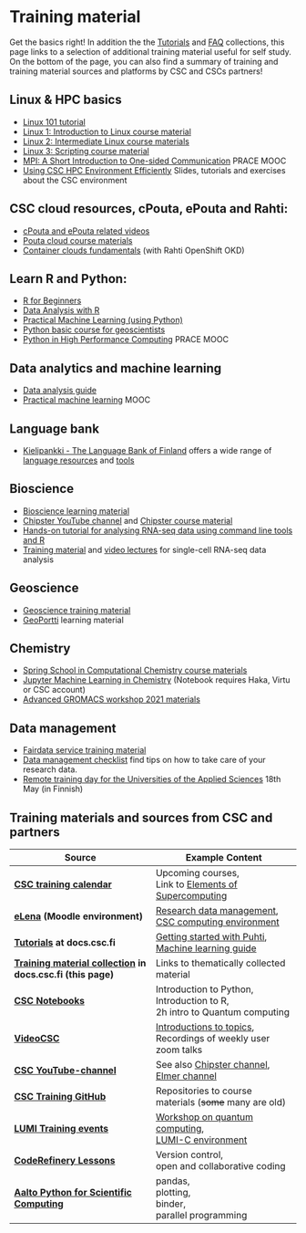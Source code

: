 # Training material

Get the basics right! In addition the the [Tutorials](tutorials/index.md) 
and [FAQ](faq/index.md) collections, 
this page links to a selection of additional training material useful 
for self study. On the bottom of the page, you can also find a summary of training and training material sources and platforms by CSC and CSCs partners!
 
## Linux & HPC basics
*   [Linux 101 tutorial](tutorials/env-guide/overview.md)
*   [Linux 1: Introduction to Linux course material](https://www.csc.fi/en/web/training/-/linux1_autumn2018)
*   [Linux 2: Intermediate Linux course materials](https://www.csc.fi/web/training/-/linux-2-november-2018)
*   [Linux 3: Scripting course material](https://www.csc.fi/web/training/-/linux3_spring_2019)
*   [MPI: A Short Introduction to One-sided Communication](https://www.futurelearn.com/courses/mpi-one-sided) PRACE MOOC
*   [Using CSC HPC Environment Efficiently](https://a3s.fi/CSC_training/csc-env.html) Slides, tutorials and exercises about the CSC environment
 
## CSC cloud resources, cPouta, ePouta and Rahti:
*   [cPouta and ePouta related videos](../cloud/pouta/pouta-videos.md)
*   [Pouta cloud course materials](https://pouta-course.a3s.fi/index.html)
*   [Container clouds fundamentals](https://rahti-course.a3s.fi/basic.html) (with Rahti OpenShift OKD)
 
## Learn R and Python:
*   [R for Beginners](https://github.com/csc-training/R-for-beginners)
*   [Data Analysis with R](https://github.com/csc-training/da-with-r-remote)
*   [Practical Machine Learning (using Python)](https://e-learn.csc.fi/course/view.php?id=14)
*   [Python basic course for geoscientists](https://geo-python.github.io/site/)
*   [Python in High Performance Computing](https://www.futurelearn.com/courses/python-in-hpc) PRACE MOOC
 
## Data analytics and machine learning
*   [Data analysis guide](tutorials/da-guide.md)
*   [Practical machine learning](https://e-learn.csc.fi/course/view.php?id=14) MOOC
 
## Language bank
*   [Kielipankki - The Language Bank of Finland](https://www.kielipankki.fi/language-bank/) offers a wide range of [language resources](https://www.kielipankki.fi/corpora/) and [tools](https://www.kielipankki.fi/tools/)
 
## Bioscience
*   [Bioscience learning material](https://research.csc.fi/bioscience-learning-materials)
*   [Chipster YouTube channel](https://www.youtube.com/channel/UCnL-Lx5gGlW01OkskZL7JEQ/playlists) and [Chipster course material](https://chipster.csc.fi/manual/courses.html)
*   [Hands-on tutorial for analysing RNA-seq data using command line tools and R](https://research.csc.fi/rnaseq-tutorial)
*   [Training material](https://github.com/NBISweden/excelerate-scRNAseq) and [video lectures](https://www.youtube.com/playlist?list=PLjiXAZO27elC_xnk7gVNM85I2IQl5BEJN) for single-cell RNA-seq data analysis

## Geoscience
*   [Geoscience training material](https://research.csc.fi/gis-learning-materials)
*   [GeoPortti](http://www.geoportti.fi/skills-development/) learning material
 
## Chemistry
*   [Spring School in Computational Chemistry course materials](https://events.prace-ri.eu/e/CSC_Spring_School_2020)
*   [Jupyter Machine Learning in Chemistry](https://notebooks.csc.fi) (Notebook requires Haka, Virtu or CSC account)
*   [Advanced GROMACS workshop 2021 materials](https://a3s.fi/advanced_gmx/PRACE_CSC_BioExcelWorkshop-GROMACS_workflows_and_advanced_topics.html) 
 
## Data management
*   [Fairdata service training material](https://www.fairdata.fi/en/training/materials/)
*   [Data management checklist](https://www.fairdata.fi/en/why-fairdata/data-management-checklist/) find tips on how to take care of your research data.
*   [Remote training day for the Universities of the Applied Sciences](https://www.csc.fi/web/training/-/csc-tki-toiminnan-tukena) 18th May (in Finnish)

## Training materials and sources from CSC and partners
| Source | Example Content |
| -------- | -------- |
| **[CSC training calendar](https://csc.fi/web/guest/training)**         | Upcoming courses, <br> Link to [Elements of Supercomputing](https://edukamu.fi/elements-of-supercomputing)
| **[eLena](https://e-learn.csc.fi) (Moodle environment)**  | [Research data management](https://e-learn.csc.fi/course/view.php?id=63), <br> [CSC computing environment](https://e-learn.csc.fi/course/view.php?id=76)  |
| **[Tutorials](tutorials.md)  at docs.csc.fi**    | [Getting started with Puhti](../tutorials/puhti_quick.md), <br> [Machine learning guide](../tutorials/ml-guide.md) | 
| **[Training material collection](training-material.md) in docs.csc.fi (this page)** | Links to thematically collected material
| **[CSC Notebooks](https://notebooks.rahtiapp.fi)**                |  Introduction to Python, <br>Introduction to R, <br> 2h intro to Quantum computing  |
| **[VideoCSC](https://video.csc.fi)**          | [Introductions to topics](https://video.csc.fi/category/Training%3EIntroductions+to+Topics/455249), <br> Recordings of weekly user zoom talks |
| **[CSC YouTube-channel](https://www.youtube.com/c/CscFi)**                      | See also [Chipster channel](https://www.youtube.com/channel/UCnL-Lx5gGlW01OkskZL7JEQ), <br> [Elmer channel](https://www.youtube.com/user/elmerfem)
| **[CSC Training GitHub](https://github.com/csc-training)**         | Repositories to course materials (~~some~~ many are old) |
|**[LUMI Training events](https://www.lumi-supercomputer.eu/events/)**     | [Workshop on quantum computing](https://www.lumi-supercomputer.eu/events/workshop-on-quantum-computing-hybrid-systems/), <br> [LUMI-C environment](https://www.lumi-supercomputer.eu/events/detailed-introduction-to-the-lumi-c-environment-and-architecture/) |
| **[CodeRefinery Lessons](https://coderefinery.org/lessons/)**       | Version control, <br> open and collaborative coding | 
| **[Aalto Python for Scientific Computing](https://scicomp.aalto.fi/training/scip/python-for-scicomp-2022/)**  | pandas, <br> plotting, <br> binder, <br> parallel programming | 


